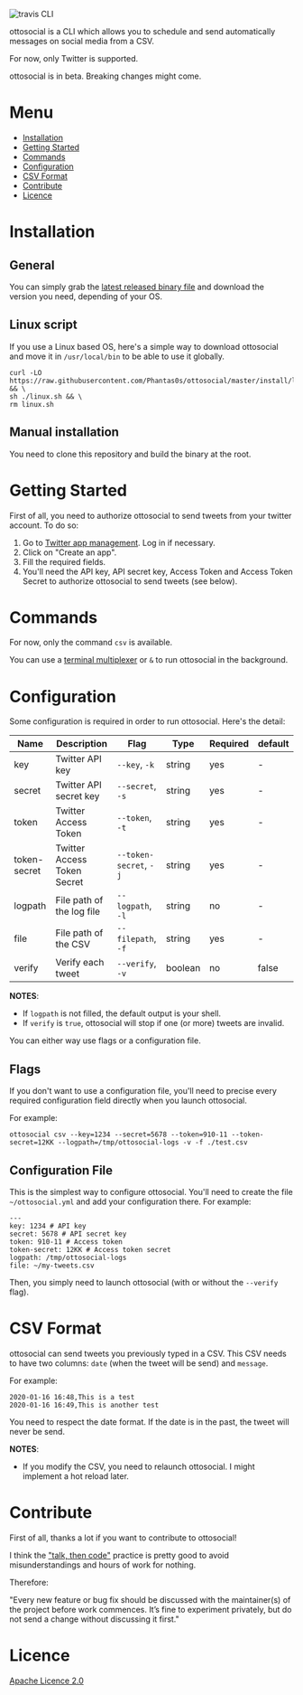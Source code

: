 ![travis CLI](https://api.travis-ci.org/Phantas0s/ottosocial.svg?branch=master&style=for-the-badge)

ottosocial is a CLI which allows you to schedule and send automatically messages on social media from a CSV.

For now, only Twitter is supported.

ottosocial is in beta. Breaking changes might come.

# Menu

* [Installation](#installation)
* [Getting Started](#getting-started)
* [Commands](#commands)
* [Configuration](#configuration)
* [CSV Format](#csv-format)
* [Contribute](#contribute)
* [Licence](#licence)

# Installation

## General

You can simply grab the [latest released binary file](https://github.com/Phantas0s/ottosocial/releases/latest) and download the version you need, depending of your OS.

## Linux script

If you use a Linux based OS, here's a simple way to download ottosocial and move it in `/usr/local/bin` to be able to use it globally.

```shell
curl -LO https://raw.githubusercontent.com/Phantas0s/ottosocial/master/install/linux.sh && \
sh ./linux.sh && \
rm linux.sh
```

## Manual installation

You need to clone this repository and build the binary at the root.

# Getting Started

First of all, you need to authorize ottosocial to send tweets from your twitter account. To do so:

1. Go to [Twitter app management](https://developer.twitter.com/en/apps). Log in if necessary.
2. Click on "Create an app".
3. Fill the required fields.
4. You'll need the API key, API secret key, Access Token and Access Token Secret to authorize ottosocial to send tweets (see below).

# Commands

For now, only the command `csv` is available.

You can use a [terminal multiplexer](https://thevaluable.dev/tmux-boost-productivity-terminal/) or `&` to run ottosocial in the background.

# Configuration

Some configuration is required in order to run ottosocial. Here's the detail:

| Name             | Description                     | Flag                       | Type         | Required   | default   |
| ---------------- | ------------------------------- | -------------------------- | ------------ | ---------- | --------- |
| key              | Twitter API key                 | `--key`, `-k`              | string       | yes        | -         |
| secret           | Twitter API secret key          | `--secret`, `-s`           | string       | yes        | -         |
| token            | Twitter Access Token            | `--token`, `-t`            | string       | yes        | -         |
| token-secret     | Twitter Access Token Secret     | `--token-secret`, `-j`     | string       | yes        | -         |
| logpath          | File path of the log file       | `--logpath`, `-l`          | string       | no         | -         |
| file             | File path of the CSV            | `--filepath`, `-f`         | string       | yes        | -         |
| verify           | Verify each tweet               | `--verify`, `-v`           | boolean      | no         | false     |

**NOTES**: 

* If `logpath` is not filled, the default output is your shell.
* If `verify` is `true`, ottosocial will stop if one (or more) tweets are invalid.

You can either way use flags or a configuration file.

## Flags

If you don't want to use a configuration file, you'll need to precise every required configuration field directly when you launch ottosocial.

For example:

```
ottosocial csv --key=1234 --secret=5678 --token=910-11 --token-secret=12KK --logpath=/tmp/ottosocial-logs -v -f ./test.csv
```

## Configuration File

This is the simplest way to configure ottosocial. You'll need to create the file `~/ottosocial.yml` and add your configuration there. For example:

```
---
key: 1234 # API key
secret: 5678 # API secret key
token: 910-11 # Access token
token-secret: 12KK # Access token secret
logpath: /tmp/ottosocial-logs
file: ~/my-tweets.csv
```

Then, you simply need to launch ottosocial (with or without the `--verify` flag). 

# CSV Format

ottosocial can send tweets you previously typed in a CSV. This CSV needs to have two columns: `date` (when the tweet will be send) and `message`.

For example:

```csv
2020-01-16 16:48,This is a test
2020-01-16 16:49,This is another test
```

You need to respect the date format. If the date is in the past, the tweet will never be send.

**NOTES**:

* If you modify the CSV, you need to relaunch ottosocial. I might implement a hot reload later.

# Contribute

First of all, thanks a lot if you want to contribute to ottosocial!

I think the ["talk, then code"](https://dave.cheney.net/tag/contributing) practice is pretty good to avoid misunderstandings and hours of work for nothing.

Therefore:

"Every new feature or bug fix should be discussed with the maintainer(s) of the project before work commences. It’s fine to experiment privately, but do not send a change without discussing it first."

# Licence

[Apache Licence 2.0](https://choosealicense.com/licenses/apache-2.0/)
